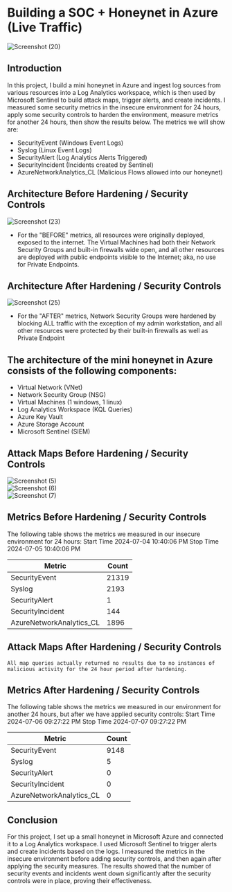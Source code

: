 # Building a SOC + Honeynet in Azure (Live Traffic)
![Screenshot (20)](https://github.com/intTone13/Azure_SOC/assets/124211905/677fb474-8e69-41c9-8856-23be2e42ad1b)




## Introduction

In this project, I build a mini honeynet in Azure and ingest log sources from various resources into a Log Analytics workspace, which is then used by Microsoft Sentinel to build attack maps, trigger alerts, and create incidents. I measured some security metrics in the insecure environment for 24 hours, apply some security controls to harden the environment, measure metrics for another 24 hours, then show the results below. The metrics we will show are:

- SecurityEvent (Windows Event Logs)
- Syslog (Linux Event Logs)
- SecurityAlert (Log Analytics Alerts Triggered)
- SecurityIncident (Incidents created by Sentinel)
- AzureNetworkAnalytics_CL (Malicious Flows allowed into our honeynet)

## Architecture Before Hardening / Security Controls
![Screenshot (23)](https://github.com/intTone13/Azure_SOC/assets/124211905/e8ef4bc4-87be-4e81-9dd0-696ab8cdf97d)


- For the "BEFORE" metrics, all resources were originally deployed, exposed to the internet. The Virtual Machines had both their Network Security Groups and built-in firewalls wide open, and all other resources are deployed with public endpoints visible to the Internet; aka, no use for Private Endpoints.

## Architecture After Hardening / Security Controls
![Screenshot (25)](https://github.com/intTone13/Azure_SOC/assets/124211905/5cf75e1c-ad81-4b8c-bcaf-2908c9d4f0ce)


- For the "AFTER" metrics, Network Security Groups were hardened by blocking ALL traffic with the exception of my admin workstation, and all other resources were protected by their built-in firewalls as well as Private Endpoint

## The architecture of the mini honeynet in Azure consists of the following components:

- Virtual Network (VNet)
- Network Security Group (NSG)
- Virtual Machines (1 windows, 1 linux)
- Log Analytics Workspace (KQL Queries)
- Azure Key Vault
- Azure Storage Account
- Microsoft Sentinel (SIEM)

## Attack Maps Before Hardening / Security Controls
![Screenshot (5)](https://github.com/intTone13/Azure_SOC/assets/124211905/ce4d1602-05cb-41ee-a89a-b1d3e3138243)<br>
![Screenshot (6)](https://github.com/intTone13/Azure_SOC/assets/124211905/d1a3118b-86a6-4f9f-baa6-1ba97225c5fc)<br>
![Screenshot (7)](https://github.com/intTone13/Azure_SOC/assets/124211905/f2e17c07-5c11-4086-9efe-bf8d979f414c)<br>

## Metrics Before Hardening / Security Controls

The following table shows the metrics we measured in our insecure environment for 24 hours:
Start Time 2024-07-04 10:40:06 PM
Stop Time 2024-07-05 10:40:06 PM

| Metric                   | Count
| ------------------------ | -----
| SecurityEvent            | 21319
| Syslog                   | 2193
| SecurityAlert            | 1
| SecurityIncident         | 144
| AzureNetworkAnalytics_CL | 1896

## Attack Maps After Hardening / Security Controls

```All map queries actually returned no results due to no instances of malicious activity for the 24 hour period after hardening.```

## Metrics After Hardening / Security Controls

The following table shows the metrics we measured in our environment for another 24 hours, but after we have applied security controls:
Start Time 2024-07-06 09:27:22 PM
Stop Time	2024-07-07 09:27:22 PM

| Metric                   | Count
| ------------------------ | -----
| SecurityEvent            | 9148
| Syslog                   | 5
| SecurityAlert            | 0
| SecurityIncident         | 0
| AzureNetworkAnalytics_CL | 0

## Conclusion

For this project, I set up a small honeynet in Microsoft Azure and connected it to a Log Analytics workspace. I used Microsoft Sentinel to trigger alerts and create incidents based on the logs. I measured the metrics in the insecure environment before adding security controls, and then again after applying the security measures. The results showed that the number of security events and incidents went down significantly after the security controls were in place, proving their effectiveness.
